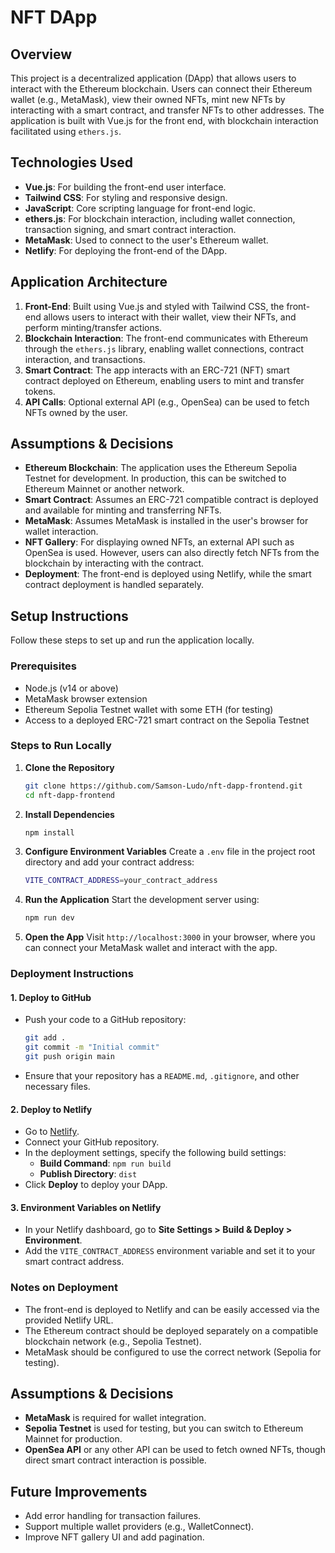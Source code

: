 # NFT DApp

## Overview
This project is a decentralized application (DApp) that allows users to interact with the Ethereum blockchain. Users can connect their Ethereum wallet (e.g., MetaMask), view their owned NFTs, mint new NFTs by interacting with a smart contract, and transfer NFTs to other addresses. The application is built with Vue.js for the front end, with blockchain interaction facilitated using `ethers.js`.

## Technologies Used
- **Vue.js**: For building the front-end user interface.
- **Tailwind CSS**: For styling and responsive design.
- **JavaScript**: Core scripting language for front-end logic.
- **ethers.js**: For blockchain interaction, including wallet connection, transaction signing, and smart contract interaction.
- **MetaMask**: Used to connect to the user's Ethereum wallet.
- **Netlify**: For deploying the front-end of the DApp.

## Application Architecture
1. **Front-End**: Built using Vue.js and styled with Tailwind CSS, the front-end allows users to interact with their wallet, view their NFTs, and perform minting/transfer actions.
2. **Blockchain Interaction**: The front-end communicates with Ethereum through the `ethers.js` library, enabling wallet connections, contract interaction, and transactions.
3. **Smart Contract**: The app interacts with an ERC-721 (NFT) smart contract deployed on Ethereum, enabling users to mint and transfer tokens.
4. **API Calls**: Optional external API (e.g., OpenSea) can be used to fetch NFTs owned by the user.

## Assumptions & Decisions
- **Ethereum Blockchain**: The application uses the Ethereum Sepolia Testnet for development. In production, this can be switched to Ethereum Mainnet or another network.
- **Smart Contract**: Assumes an ERC-721 compatible contract is deployed and available for minting and transferring NFTs.
- **MetaMask**: Assumes MetaMask is installed in the user's browser for wallet interaction.
- **NFT Gallery**: For displaying owned NFTs, an external API such as OpenSea is used. However, users can also directly fetch NFTs from the blockchain by interacting with the contract.
- **Deployment**: The front-end is deployed using Netlify, while the smart contract deployment is handled separately.

## Setup Instructions
Follow these steps to set up and run the application locally.

### Prerequisites
- Node.js (v14 or above)
- MetaMask browser extension
- Ethereum Sepolia Testnet wallet with some ETH (for testing)
- Access to a deployed ERC-721 smart contract on the Sepolia Testnet

### Steps to Run Locally

1. **Clone the Repository**
   ```bash
   git clone https://github.com/Samson-Ludo/nft-dapp-frontend.git
   cd nft-dapp-frontend
   ```

2. **Install Dependencies**
   ```bash
   npm install
   ```

3. **Configure Environment Variables**
   Create a `.env` file in the project root directory and add your contract address:
   ```bash
   VITE_CONTRACT_ADDRESS=your_contract_address
   ```

4. **Run the Application**
   Start the development server using:
   ```bash
   npm run dev
   ```

5. **Open the App**
   Visit `http://localhost:3000` in your browser, where you can connect your MetaMask wallet and interact with the app.

### Deployment Instructions

#### 1. **Deploy to GitHub**
   - Push your code to a GitHub repository:
     ```bash
     git add .
     git commit -m "Initial commit"
     git push origin main
     ```
   - Ensure that your repository has a `README.md`, `.gitignore`, and other necessary files.

#### 2. **Deploy to Netlify**
   - Go to [Netlify](https://www.netlify.com/).
   - Connect your GitHub repository.
   - In the deployment settings, specify the following build settings:
     - **Build Command**: `npm run build`
     - **Publish Directory**: `dist`
   - Click **Deploy** to deploy your DApp.

#### 3. **Environment Variables on Netlify**
   - In your Netlify dashboard, go to **Site Settings > Build & Deploy > Environment**.
   - Add the `VITE_CONTRACT_ADDRESS` environment variable and set it to your smart contract address.

### Notes on Deployment
- The front-end is deployed to Netlify and can be easily accessed via the provided Netlify URL.
- The Ethereum contract should be deployed separately on a compatible blockchain network (e.g., Sepolia Testnet).
- MetaMask should be configured to use the correct network (Sepolia for testing).

## Assumptions & Decisions
- **MetaMask** is required for wallet integration.
- **Sepolia Testnet** is used for testing, but you can switch to Ethereum Mainnet for production.
- **OpenSea API** or any other API can be used to fetch owned NFTs, though direct smart contract interaction is possible.

## Future Improvements
- Add error handling for transaction failures.
- Support multiple wallet providers (e.g., WalletConnect).
- Improve NFT gallery UI and add pagination.
